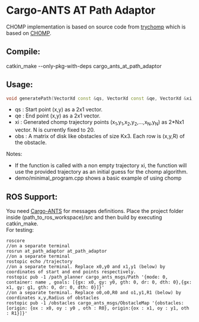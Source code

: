 # Cargo-ANTS AT Path Adaptor
CHOMP implementation is based on source code from [trychomp][] which is based on [CHOMP][].



## Compile:

catkin_make --only-pkg-with-deps cargo_ants_at_path_adaptor

 

## Usage:

```c++
void generatePath(VectorXd const &qs, VectorXd const &qe, VectorXd &xi, MatrixXd const &obs);
```

- qs : Start point (x,y) as a 2x1 vector.
- qe : End point (x,y) as a 2x1 vector.
- xi : Generated chomp trajectory points (x<sub>1</sub>,y<sub>1</sub>,x<sub>2</sub>,y<sub>2</sub>,...,x<sub>N</sub>,y<sub>N</sub>) as 2*Nx1 vector. N is currently fixed to 20.
- obs : A matrix of disk like obstacles of size Kx3. Each row is (x,y,R) of the obstacle.

Notes:
- If the function is called with a non empty trajectory xi, the function will use the provided trajectory as an initial guess for the chomp algorithm.
- demo/minimal_program.cpp shows a basic example of using chomp

## ROS Support:
You need [Cargo-ANTS][] for messages definitions. Place the project folder inside  (path_to_ros_workspace)/src and then build by executing catkin_make.<br>For testing:

    roscore
    //on a separate terminal
    rosrun at_path_adaptor at_path_adaptor
    //on a separate terminal
    rostopic echo /trajectory  
    //on a separate terminal. Replace x0,y0 and x1,y1 (below) by coordinates of start and end points respectively.
    rostopic pub -1 /path_planner cargo_ants_msgs/Path '{mode: 0, container: name , goals: [{gx: x0, gy: y0, gth: 0, dr: 0, dth: 0},{gx: x1, gy: g1, gth: 0, dr: 0, dth: 0}]}'
    //on a separate terminal. Replace o0,o0,R0 and o1,y1,R1 (below) by coordinates x,y,Radius of obstacles
    rostopic pub -1 /obstacles cargo_ants_msgs/ObstacleMap '{obstacles:[origin: {ox : x0, oy : y0 , oth : R0}, origin:{ox : x1, oy : y1, oth : R1}]}'



[cmake]: http://cmake.org/
[eigen]: http://eigen.tuxfamily.org/
[gtk+]: http://www.gtk.org/
[chomp]: http://www.nathanratliff.com/research/chomp
[trychomp]: https://github.com/poftwaresatent/trychomp
[cargo-ants]: https://github.com/jenniferdavid/cargo-ants-ros
